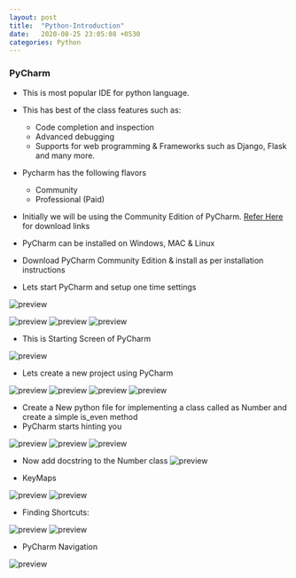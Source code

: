 ```yaml
---
layout: post
title:  "Python-Introduction"
date:   2020-08-25 23:05:08 +0530
categories: Python
---
```

### PyCharm
* This is most popular IDE for python language.
* This has best of the class features such as:
  * Code completion and inspection
  * Advanced debugging
  * Supports for web programming & Frameworks such as Django, Flask and many more.
* Pycharm has the following flavors
  * Community
  * Professional (Paid)
* Initially we will be using the Community Edition of PyCharm.
[Refer Here](https://www.jetbrains.com/pycharm/download/#section=windows) for download links
* PyCharm can be installed on Windows, MAC & Linux

* Download PyCharm Community Edition & install as per installation instructions

* Lets start PyCharm and setup one time settings

![preview](../../../../assets/python71.png)

![preview](../../../../assets/python72.png)
![preview](../../../../assets/python73.png)
![preview](../../../../assets/python74.png)

* This is Starting Screen of PyCharm

![preview](../../../../assets/python75.png)

* Lets create a new project using PyCharm

![preview](../../../../assets/python76.png)
![preview](../../../../assets/python77.png)
![preview](../../../../assets/python78.png)
![preview](../../../../assets/python79.png)

* Create a New python file for implementing a class called as Number and create a simple is_even method
* PyCharm starts hinting you

![preview](../../../../assets/python80.png)
![preview](../../../../assets/python81.png)
![preview](../../../../assets/python82.png)

* Now add docstring to the Number class
![preview](../../../../assets/python83.png)

* KeyMaps

![preview](../../../../assets/python84.png)
![preview](../../../../assets/python85.png)

* Finding Shortcuts:

![preview](../../../../assets/python86.png)
![preview](../../../../assets/python87.png)

* PyCharm Navigation

![preview](../../../../assets/python86.png)
